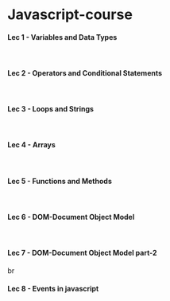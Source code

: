# Javascript-course

<h4> Lec 1 - Variables and Data Types </h4>
<br>
<h4> Lec 2 - Operators and Conditional Statements </h4>
<br>
<h4> Lec 3 - Loops and Strings </h4>
<br>
<h4> Lec 4 - Arrays </h4>
<br>
<h4> Lec 5 - Functions and Methods </h4>
<br>
<h4> Lec 6 - DOM-Document Object Model </h4>
<br>
<h4> Lec 7 - DOM-Document Object Model part-2 </h4>
br
<h4> Lec 8 - Events in javascript</h4>
